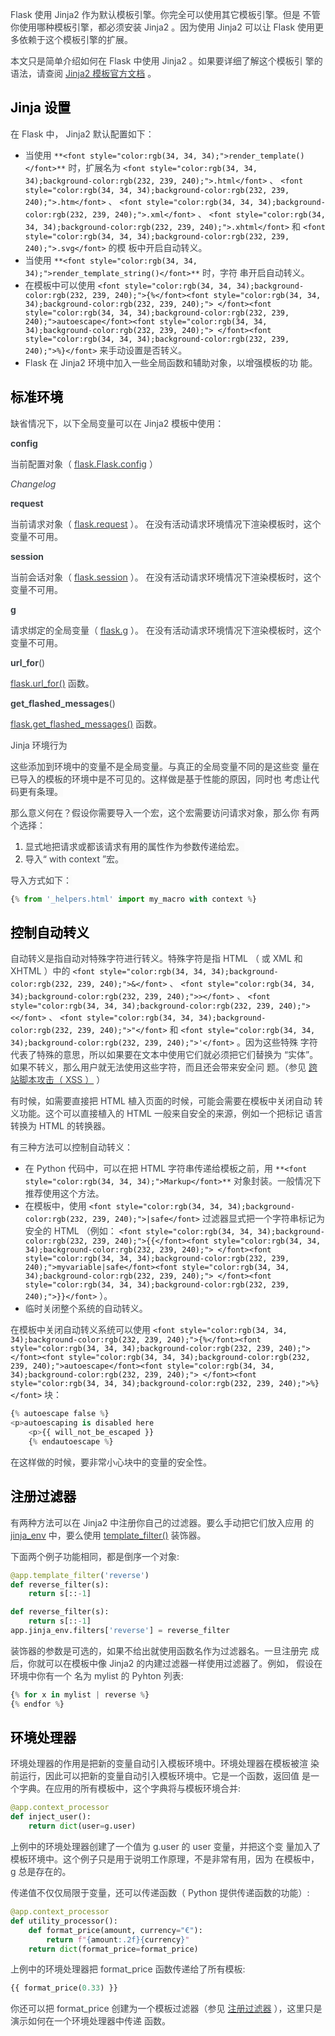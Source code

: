 <font style="color:rgb(62, 67, 73);">Flask 使用 Jinja2 作为默认模板引擎。你完全可以使用其它模板引擎。但是 不管你使用哪种模板引擎，都必须安装 Jinja2 。因为使用 Jinja2 可以让 Flask 使用更多依赖于这个模板引擎的扩展。</font>

<font style="color:rgb(62, 67, 73);">本文只是简单介绍如何在 Flask 中使用 Jinja2 。如果要详细了解这个模板引 擎的语法，请查阅</font><font style="color:rgb(62, 67, 73);"> </font>[<font style="color:rgb(62, 67, 73);">Jinja2 模板官方文档</font>](https://jinja.palletsprojects.com/templates/)<font style="color:rgb(62, 67, 73);"> </font><font style="color:rgb(62, 67, 73);">。</font>

## <font style="color:black;">Jinja 设置</font>
<font style="color:rgb(62, 67, 73);">在 Flask 中， Jinja2 默认配置如下：</font>

+ <font style="color:rgb(62, 67, 73);">当使用</font><font style="color:rgb(62, 67, 73);"> </font>`**<font style="color:rgb(34, 34, 34);">render_template()</font>**`<font style="color:rgb(62, 67, 73);"> </font><font style="color:rgb(62, 67, 73);">时，扩展名为</font><font style="color:rgb(62, 67, 73);"> </font>`<font style="color:rgb(34, 34, 34);background-color:rgb(232, 239, 240);">.html</font>`<font style="color:rgb(62, 67, 73);"> </font><font style="color:rgb(62, 67, 73);">、</font><font style="color:rgb(62, 67, 73);"> </font>`<font style="color:rgb(34, 34, 34);background-color:rgb(232, 239, 240);">.htm</font>`<font style="color:rgb(62, 67, 73);"> </font><font style="color:rgb(62, 67, 73);">、</font><font style="color:rgb(62, 67, 73);"> </font>`<font style="color:rgb(34, 34, 34);background-color:rgb(232, 239, 240);">.xml</font>`<font style="color:rgb(62, 67, 73);"> </font><font style="color:rgb(62, 67, 73);">、</font><font style="color:rgb(62, 67, 73);"> </font>`<font style="color:rgb(34, 34, 34);background-color:rgb(232, 239, 240);">.xhtml</font>`<font style="color:rgb(62, 67, 73);"> </font><font style="color:rgb(62, 67, 73);">和</font><font style="color:rgb(62, 67, 73);"> </font>`<font style="color:rgb(34, 34, 34);background-color:rgb(232, 239, 240);">.svg</font>`<font style="color:rgb(62, 67, 73);"> </font><font style="color:rgb(62, 67, 73);">的模 板中开启自动转义。</font>
+ <font style="color:rgb(62, 67, 73);">当使用</font><font style="color:rgb(62, 67, 73);"> </font>`**<font style="color:rgb(34, 34, 34);">render_template_string()</font>**`<font style="color:rgb(62, 67, 73);"> </font><font style="color:rgb(62, 67, 73);">时，字符 串开启自动转义。</font>
+ <font style="color:rgb(62, 67, 73);">在模板中可以使用</font><font style="color:rgb(62, 67, 73);"> </font>`<font style="color:rgb(34, 34, 34);background-color:rgb(232, 239, 240);">{%</font><font style="color:rgb(34, 34, 34);background-color:rgb(232, 239, 240);"> </font><font style="color:rgb(34, 34, 34);background-color:rgb(232, 239, 240);">autoescape</font><font style="color:rgb(34, 34, 34);background-color:rgb(232, 239, 240);"> </font><font style="color:rgb(34, 34, 34);background-color:rgb(232, 239, 240);">%}</font>`<font style="color:rgb(62, 67, 73);"> </font><font style="color:rgb(62, 67, 73);">来手动设置是否转义。</font>
+ <font style="color:rgb(62, 67, 73);">Flask 在 Jinja2 环境中加入一些全局函数和辅助对象，以增强模板的功 能。</font>

## <font style="color:black;">标准环境</font>
<font style="color:rgb(62, 67, 73);">缺省情况下，以下全局变量可以在 Jinja2 模板中使用：</font>

**<font style="color:rgb(62, 67, 73);">config</font>**

<font style="color:rgb(62, 67, 73);">当前配置对象（</font><font style="color:rgb(62, 67, 73);"> </font>[<font style="color:rgb(62, 67, 73);">flask.Flask.config</font>](https://dormousehole.readthedocs.io/en/2.3.2/api.html#flask.Flask.config)<font style="color:rgb(62, 67, 73);"> </font><font style="color:rgb(62, 67, 73);">）</font>

_<font style="color:rgb(62, 67, 73);">Changelog</font>_

**<font style="color:rgb(62, 67, 73);">request</font>**

<font style="color:rgb(62, 67, 73);">当前请求对象（</font><font style="color:rgb(62, 67, 73);"> </font>[<font style="color:rgb(62, 67, 73);">flask.request</font>](https://dormousehole.readthedocs.io/en/2.3.2/api.html#flask.request)<font style="color:rgb(62, 67, 73);"> </font><font style="color:rgb(62, 67, 73);">）。 在没有活动请求环境情况下渲染模板时，这个变量不可用。</font>

**<font style="color:rgb(62, 67, 73);">session</font>**

<font style="color:rgb(62, 67, 73);">当前会话对象（</font><font style="color:rgb(62, 67, 73);"> </font>[<font style="color:rgb(62, 67, 73);">flask.session</font>](https://dormousehole.readthedocs.io/en/2.3.2/api.html#flask.session)<font style="color:rgb(62, 67, 73);"> </font><font style="color:rgb(62, 67, 73);">）。 在没有活动请求环境情况下渲染模板时，这个变量不可用。</font>

**<font style="color:rgb(62, 67, 73);">g</font>**

<font style="color:rgb(62, 67, 73);">请求绑定的全局变量（</font><font style="color:rgb(62, 67, 73);"> </font>[<font style="color:rgb(62, 67, 73);">flask.g</font>](https://dormousehole.readthedocs.io/en/2.3.2/api.html#flask.g)<font style="color:rgb(62, 67, 73);"> </font><font style="color:rgb(62, 67, 73);">）。 在没有活动请求环境情况下渲染模板时，这个变量不可用。</font>

**<font style="color:rgb(62, 67, 73);">url_for</font>**<font style="color:rgb(62, 67, 73);">(</font><font style="color:rgb(62, 67, 73);">)</font>

[<font style="color:rgb(62, 67, 73);">flask.url_for()</font>](https://dormousehole.readthedocs.io/en/2.3.2/api.html#flask.url_for)<font style="color:rgb(62, 67, 73);"> </font><font style="color:rgb(62, 67, 73);">函数。</font>

**<font style="color:rgb(62, 67, 73);">get_flashed_messages</font>**<font style="color:rgb(62, 67, 73);">(</font><font style="color:rgb(62, 67, 73);">)</font>

[<font style="color:rgb(62, 67, 73);">flask.get_flashed_messages()</font>](https://dormousehole.readthedocs.io/en/2.3.2/api.html#flask.get_flashed_messages)<font style="color:rgb(62, 67, 73);"> </font><font style="color:rgb(62, 67, 73);">函数。</font>

<font style="color:rgb(62, 67, 73);background-color:rgb(250, 250, 250);">Jinja 环境行为</font>

<font style="color:rgb(62, 67, 73);background-color:rgb(250, 250, 250);">这些添加到环境中的变量不是全局变量。与真正的全局变量不同的是这些变 量在已导入的模板的环境中是不可见的。这样做是基于性能的原因，同时也 考虑让代码更有条理。</font>

<font style="color:rgb(62, 67, 73);background-color:rgb(250, 250, 250);">那么意义何在？假设你需要导入一个宏，这个宏需要访问请求对象，那么你 有两个选择：</font>

1. <font style="color:rgb(62, 67, 73);background-color:rgb(250, 250, 250);">显式地把请求或都该请求有用的属性作为参数传递给宏。</font>
2. <font style="color:rgb(62, 67, 73);background-color:rgb(250, 250, 250);">导入“ with context ”宏。</font>

<font style="color:rgb(62, 67, 73);background-color:rgb(250, 250, 250);">导入方式如下：</font>

```python
{% from '_helpers.html' import my_macro with context %}
```

## <font style="color:black;">控制自动转义</font>
<font style="color:rgb(62, 67, 73);">自动转义是指自动对特殊字符进行转义。特殊字符是指 HTML （ 或 XML 和 XHTML ）中的</font><font style="color:rgb(62, 67, 73);"> </font>`<font style="color:rgb(34, 34, 34);background-color:rgb(232, 239, 240);">&</font>`<font style="color:rgb(62, 67, 73);"> </font><font style="color:rgb(62, 67, 73);">、</font><font style="color:rgb(62, 67, 73);"> </font>`<font style="color:rgb(34, 34, 34);background-color:rgb(232, 239, 240);">></font>`<font style="color:rgb(62, 67, 73);"> </font><font style="color:rgb(62, 67, 73);">、</font><font style="color:rgb(62, 67, 73);"> </font>`<font style="color:rgb(34, 34, 34);background-color:rgb(232, 239, 240);"><</font>`<font style="color:rgb(62, 67, 73);"> </font><font style="color:rgb(62, 67, 73);">、</font><font style="color:rgb(62, 67, 73);"> </font>`<font style="color:rgb(34, 34, 34);background-color:rgb(232, 239, 240);">"</font>`<font style="color:rgb(62, 67, 73);"> </font><font style="color:rgb(62, 67, 73);">和</font><font style="color:rgb(62, 67, 73);"> </font>`<font style="color:rgb(34, 34, 34);background-color:rgb(232, 239, 240);">'</font>`<font style="color:rgb(62, 67, 73);"> </font><font style="color:rgb(62, 67, 73);">。因为这些特殊 字符代表了特殊的意思，所以如果要在文本中使用它们就必须把它们替换为 “实体”。如果不转义，那么用户就无法使用这些字符，而且还会带来安全问 题。（参见</font><font style="color:rgb(62, 67, 73);"> </font>[<font style="color:rgb(62, 67, 73);">跨站脚本攻击（ XSS ）</font>](https://dormousehole.readthedocs.io/en/2.3.2/security.html#security-xss)<font style="color:rgb(62, 67, 73);"> </font><font style="color:rgb(62, 67, 73);">）</font>

<font style="color:rgb(62, 67, 73);">有时候，如需要直接把 HTML 植入页面的时候，可能会需要在模板中关闭自动 转义功能。这个可以直接植入的 HTML 一般来自安全的来源，例如一个把标记 语言转换为 HTML 的转换器。</font>

<font style="color:rgb(62, 67, 73);">有三种方法可以控制自动转义：</font>

+ <font style="color:rgb(62, 67, 73);">在 Python 代码中，可以在把 HTML 字符串传递给模板之前，用</font><font style="color:rgb(62, 67, 73);"> </font>`**<font style="color:rgb(34, 34, 34);">Markup</font>**`<font style="color:rgb(62, 67, 73);"> </font><font style="color:rgb(62, 67, 73);">对象封装。一般情况下推荐使用这个方法。</font>
+ <font style="color:rgb(62, 67, 73);">在模板中，使用</font><font style="color:rgb(62, 67, 73);"> </font>`<font style="color:rgb(34, 34, 34);background-color:rgb(232, 239, 240);">|safe</font>`<font style="color:rgb(62, 67, 73);"> </font><font style="color:rgb(62, 67, 73);">过滤器显式把一个字符串标记为安全的 HTML （例如：</font><font style="color:rgb(62, 67, 73);"> </font>`<font style="color:rgb(34, 34, 34);background-color:rgb(232, 239, 240);">{{</font><font style="color:rgb(34, 34, 34);background-color:rgb(232, 239, 240);"> </font><font style="color:rgb(34, 34, 34);background-color:rgb(232, 239, 240);">myvariable|safe</font><font style="color:rgb(34, 34, 34);background-color:rgb(232, 239, 240);"> </font><font style="color:rgb(34, 34, 34);background-color:rgb(232, 239, 240);">}}</font>`<font style="color:rgb(62, 67, 73);"> </font><font style="color:rgb(62, 67, 73);">）。</font>
+ <font style="color:rgb(62, 67, 73);">临时关闭整个系统的自动转义。</font>

<font style="color:rgb(62, 67, 73);">在模板中关闭自动转义系统可以使用</font><font style="color:rgb(62, 67, 73);"> </font>`<font style="color:rgb(34, 34, 34);background-color:rgb(232, 239, 240);">{%</font><font style="color:rgb(34, 34, 34);background-color:rgb(232, 239, 240);"> </font><font style="color:rgb(34, 34, 34);background-color:rgb(232, 239, 240);">autoescape</font><font style="color:rgb(34, 34, 34);background-color:rgb(232, 239, 240);"> </font><font style="color:rgb(34, 34, 34);background-color:rgb(232, 239, 240);">%}</font>`<font style="color:rgb(62, 67, 73);"> </font><font style="color:rgb(62, 67, 73);">块：</font>

```python
{% autoescape false %}
<p>autoescaping is disabled here
    <p>{{ will_not_be_escaped }}
    {% endautoescape %}
```

<font style="color:rgb(62, 67, 73);">在这样做的时候，要非常小心块中的变量的安全性。</font>

## <font style="color:black;">注册过滤器</font>
<font style="color:rgb(62, 67, 73);">有两种方法可以在 Jinja2 中注册你自己的过滤器。要么手动把它们放入应用 的</font><font style="color:rgb(62, 67, 73);"> </font>[<font style="color:rgb(62, 67, 73);">jinja_env</font>](https://dormousehole.readthedocs.io/en/2.3.2/api.html#flask.Flask.jinja_env)<font style="color:rgb(62, 67, 73);"> </font><font style="color:rgb(62, 67, 73);">中，要么使用</font><font style="color:rgb(62, 67, 73);"> </font>[<font style="color:rgb(62, 67, 73);">template_filter()</font>](https://dormousehole.readthedocs.io/en/2.3.2/api.html#flask.Flask.template_filter)<font style="color:rgb(62, 67, 73);"> </font><font style="color:rgb(62, 67, 73);">装饰器。</font>

<font style="color:rgb(62, 67, 73);">下面两个例子功能相同，都是倒序一个对象:</font>

```python
@app.template_filter('reverse')
def reverse_filter(s):
    return s[::-1]

def reverse_filter(s):
    return s[::-1]
app.jinja_env.filters['reverse'] = reverse_filter
```

<font style="color:rgb(62, 67, 73);">装饰器的参数是可选的，如果不给出就使用函数名作为过滤器名。一旦注册完 成后，你就可以在模板中像 Jinja2 的内建过滤器一样使用过滤器了。例如， 假设在环境中你有一个 名为</font><font style="color:rgb(62, 67, 73);"> </font><font style="color:rgb(62, 67, 73);">mylist</font><font style="color:rgb(62, 67, 73);"> </font><font style="color:rgb(62, 67, 73);">的 Pyhton 列表:</font>

```python
{% for x in mylist | reverse %}
{% endfor %}
```

## <font style="color:black;">环境处理器</font>
<font style="color:rgb(62, 67, 73);">环境处理器的作用是把新的变量自动引入模板环境中。环境处理器在模板被渲 染前运行，因此可以把新的变量自动引入模板环境中。它是一个函数，返回值 是一个字典。在应用的所有模板中，这个字典将与模板环境合并:</font>

```python
@app.context_processor
def inject_user():
    return dict(user=g.user)
```

<font style="color:rgb(62, 67, 73);">上例中的环境处理器创建了一个值为</font><font style="color:rgb(62, 67, 73);"> </font><font style="color:rgb(62, 67, 73);">g.user</font><font style="color:rgb(62, 67, 73);"> </font><font style="color:rgb(62, 67, 73);">的</font><font style="color:rgb(62, 67, 73);"> </font><font style="color:rgb(62, 67, 73);">user</font><font style="color:rgb(62, 67, 73);"> </font><font style="color:rgb(62, 67, 73);">变量，并把这个变 量加入了模板环境中。这个例子只是用于说明工作原理，不是非常有用，因为 在模板中， g 总是存在的。</font>

<font style="color:rgb(62, 67, 73);">传递值不仅仅局限于变量，还可以传递函数（ Python 提供传递函数的功能）:</font>

```python
@app.context_processor
def utility_processor():
    def format_price(amount, currency="€"):
        return f"{amount:.2f}{currency}"
    return dict(format_price=format_price)
```

<font style="color:rgb(62, 67, 73);">上例中的环境处理器把</font><font style="color:rgb(62, 67, 73);"> </font><font style="color:rgb(62, 67, 73);">format_price</font><font style="color:rgb(62, 67, 73);"> </font><font style="color:rgb(62, 67, 73);">函数传递给了所有模板:</font>

```python
{{ format_price(0.33) }}
```

<font style="color:rgb(62, 67, 73);">你还可以把 format_price 创建为一个模板过滤器（参见 </font>[<font style="color:rgb(62, 67, 73);">注册过滤器</font>](https://dormousehole.readthedocs.io/en/2.3.2/templating.html#registering-filters)<font style="color:rgb(62, 67, 73);"> ），这里只是演示如何在一个环境处理器中传递 函数。</font>

